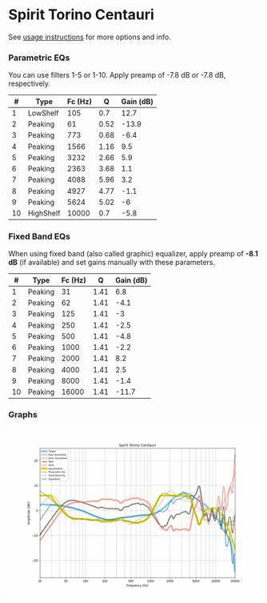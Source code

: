 # Spirit Torino Centauri
See [usage instructions](https://github.com/jaakkopasanen/AutoEq#usage) for more options and info.

### Parametric EQs
You can use filters 1-5 or 1-10. Apply preamp of -7.8 dB or -7.8 dB, respectively.

|   # | Type      |   Fc (Hz) |    Q |   Gain (dB) |
|-----|-----------|-----------|------|-------------|
|   1 | LowShelf  |       105 | 0.7  |        12.7 |
|   2 | Peaking   |        61 | 0.52 |       -13.9 |
|   3 | Peaking   |       773 | 0.68 |        -6.4 |
|   4 | Peaking   |      1566 | 1.16 |         9.5 |
|   5 | Peaking   |      3232 | 2.66 |         5.9 |
|   6 | Peaking   |      2363 | 3.68 |         1.1 |
|   7 | Peaking   |      4088 | 5.96 |         3.2 |
|   8 | Peaking   |      4927 | 4.77 |        -1.1 |
|   9 | Peaking   |      5624 | 5.02 |        -6   |
|  10 | HighShelf |     10000 | 0.7  |        -5.8 |

### Fixed Band EQs
When using fixed band (also called graphic) equalizer, apply preamp of **-8.1 dB** (if available) and set gains manually with these parameters.

|   # | Type    |   Fc (Hz) |    Q |   Gain (dB) |
|-----|---------|-----------|------|-------------|
|   1 | Peaking |        31 | 1.41 |         6.8 |
|   2 | Peaking |        62 | 1.41 |        -4.1 |
|   3 | Peaking |       125 | 1.41 |        -3   |
|   4 | Peaking |       250 | 1.41 |        -2.5 |
|   5 | Peaking |       500 | 1.41 |        -4.8 |
|   6 | Peaking |      1000 | 1.41 |        -2.2 |
|   7 | Peaking |      2000 | 1.41 |         8.2 |
|   8 | Peaking |      4000 | 1.41 |         2.5 |
|   9 | Peaking |      8000 | 1.41 |        -1.4 |
|  10 | Peaking |     16000 | 1.41 |       -11.7 |

### Graphs
![](./Spirit%20Torino%20Centauri.png)
